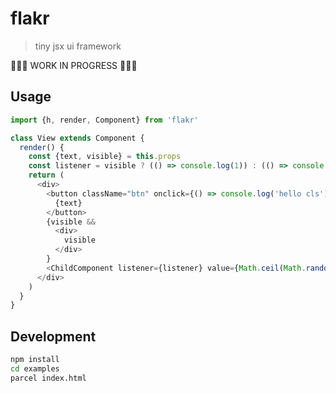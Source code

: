 # flakr
> tiny jsx ui framework

🚧🚧🚧 WORK IN PROGRESS 🚧🚧🚧

## Usage

```js
import {h, render, Component} from 'flakr'

class View extends Component {
  render() {
    const {text, visible} = this.props
    const listener = visible ? (() => console.log(1)) : (() => console.log(2))
    return (
      <div>
        <button className="btn" onclick={() => console.log('hello cls')}>
          {text}
        </button>
        {visible &&
          <div>
            visible
          </div>
        }
        <ChildComponent listener={listener} value={Math.ceil(Math.random() * 10)} />
      </div>
    )
  }
}
```

## Development

```sh
npm install
cd examples
parcel index.html
```
